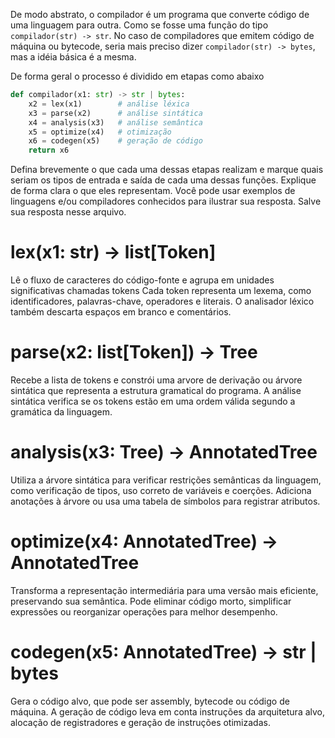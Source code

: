 De modo abstrato, o compilador é um programa que converte código de uma
linguagem para outra. Como se fosse uma função do tipo `compilador(str) -> str`.
No caso de compiladores que emitem código de máquina ou bytecode, seria mais
preciso dizer `compilador(str) -> bytes`, mas a idéia básica é a mesma.

De forma geral o processo é dividido em etapas como abaixo

```python
def compilador(x1: str) -> str | bytes:
    x2 = lex(x1)        # análise léxica
    x3 = parse(x2)      # análise sintática
    x4 = analysis(x3)   # análise semântica
    x5 = optimize(x4)   # otimização
    x6 = codegen(x5)    # geração de código
    return x6
```

Defina brevemente o que cada uma dessas etapas realizam e marque quais seriam os
tipos de entrada e saída de cada uma dessas funções. Explique de forma clara o
que eles representam. Você pode usar exemplos de linguagens e/ou compiladores
conhecidos para ilustrar sua resposta. Salve sua resposta nesse arquivo.

# lex(x1: str) -> list\[Token]

Lê o fluxo de caracteres do código-fonte e agrupa em unidades significativas chamadas tokens Cada token representa um lexema, como identificadores, palavras-chave, operadores e literais. O analisador léxico também descarta espaços em branco e comentários.

# parse(x2: list\[Token]) -> Tree

Recebe a lista de tokens e constrói uma arvore de derivação ou árvore sintática que representa a estrutura gramatical do programa. A análise sintática verifica se os tokens estão em uma ordem válida segundo a gramática da linguagem.

# analysis(x3: Tree) -> AnnotatedTree

Utiliza a árvore sintática para verificar restrições semânticas da linguagem, como verificação de tipos, uso correto de variáveis e coerções. Adiciona anotações à árvore ou usa uma tabela de símbolos para registrar atributos.

# optimize(x4: AnnotatedTree) -> AnnotatedTree

Transforma a representação intermediária para uma versão mais eficiente, preservando sua semântica. Pode eliminar código morto, simplificar expressões ou reorganizar operações para melhor desempenho.

# codegen(x5: AnnotatedTree) -> str | bytes

Gera o código alvo, que pode ser assembly, bytecode ou código de máquina. A geração de código leva em conta instruções da arquitetura alvo, alocação de registradores e geração de instruções otimizadas.

